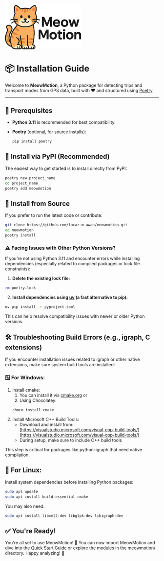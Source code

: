 <img src="../../assets/meowmotion_logo.png" alt="MeowMotion Logo" width="250"/><br>
# 📦 Installation Guide



Welcome to **MeowMotion**, a Python package for detecting trips and transport modes from GPS data, built with ❤️ and structured using [Poetry](https://python-poetry.org/).

---

## 📌 Prerequisites

- **Python 3.11** is recommended for best compatibility.
- **Poetry** (optional, for source installs):  
  
  ```bash
  pip install poetry
  ```
## 🎉 Install via PyPI (Recommended)
The easiest way to get started is to install directly from PyPI:

```bash
poetry new project_name
cd project_name
poetry add meowmotion
```

## 🚀 Install from Source

If you prefer to run the latest code or contribute:

```bash
git clone https://github.com/faraz-m-awan/meowmotion.git
cd meowmotion
poetry install
```

### ⚠️ Facing Issues with Other Python Versions?
If you're not using Python 3.11 and encounter errors while installing dependencies (especially related to compiled packages or lock file constraints):
1. **Delete the existing lock file:**
```bash
rm poetry.lock
```
2. **Install dependencies using [uv](https://github.com/astral-sh/uv) (a fast alternative to pip):**
```bash
uv pip install -r pyproject.toml
```
This can help resolve compatibility issues with newer or older Python versions.

## 🛠️ Troubleshooting Build Errors (e.g., igraph, C extensions)
If you encounter installation issues related to igraph or other native extensions, make sure system build tools are installed:

### 🪟 For Windows:

1. Install cmake:
   1. You can install it via [cmake.org](cmake.org) or
   2. Using Chocolatey:
   ```bash
   choco install cmake
   ```
2. Install Microsoft C++ Build Tools:
   - Download and install from: [https://visualstudio.microsoft.com/visual-cpp-build-tools/](https://visualstudio.microsoft.com/visual-cpp-build-tools/)
   - During setup, make sure to include C++ build tools

This step is critical for packages like python-igraph that need native compilation.

## 🐧 For Linux:
Install system dependencies before installing Python packages:
```bash
sudo apt update
sudo apt install build-essential cmake
```
You may also need:

```bash
sudo apt install libxml2-dev libglpk-dev libigraph-dev
```

## ✅ You're Ready!
You're all set to use MeowMotion! 🎉
You can now import MeowMotion and dive into the [Quick Start Guide](https://urbanbigdatacentre.github.io/meowmotion/getting-started/quick-start/) or explore the modules in the meowmotion/ directory. 
Happy analyzing! 🐾
